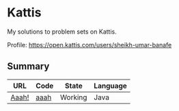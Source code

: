 # Kattis
My solutions to problem sets on Kattis.

Profile: https://open.kattis.com/users/sheikh-umar-banafe

## Summary
URL | Code | State | Language
--- | --- | --- | --
[Aaah!](https://open.kattis.com/problems/aaah) | [aaah](aaah/Aaah.java) | Working | Java
